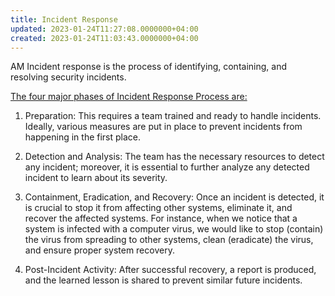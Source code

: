 ```yaml
---
title: Incident Response
updated: 2023-01-24T11:27:08.0000000+04:00
created: 2023-01-24T11:03:43.0000000+04:00
---
```


AM
Incident response is the process of identifying, containing, and resolving security incidents.

<u>The four major phases of Incident Response Process are:</u>

1.  Preparation: This requires a team trained and ready to handle incidents. Ideally, various measures are put in place to prevent incidents from happening in the first place.

1.  Detection and Analysis: The team has the necessary resources to detect any incident; moreover, it is essential to further analyze any detected incident to learn about its severity.

1.  Containment, Eradication, and Recovery: Once an incident is detected, it is crucial to stop it from affecting other systems, eliminate it, and recover the affected systems. For instance, when we notice that a system is infected with a computer virus, we would like to stop (contain) the virus from spreading to other systems, clean (eradicate) the virus, and ensure proper system recovery.

1.  Post-Incident Activity: After successful recovery, a report is produced, and the learned lesson is shared to prevent similar future incidents.

